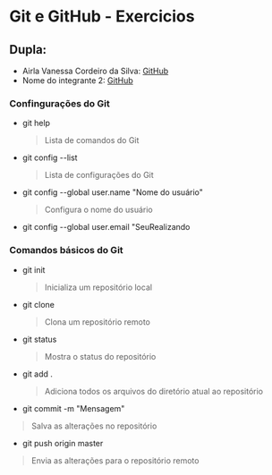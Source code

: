 # Git e GitHub - Exercicios

## Dupla:
- Airla Vanessa Cordeiro da Silva: [GitHub](https://github.com/Airla)
- Nome do integrante 2: [GitHub](https://github.com/<usuario>)

### Confingurações do Git
- git help
  > Lista de comandos do Git
- git config --list
  > Lista de configurações do Git
- git config --global user.name "Nome do usuário"
  > Configura o nome do usuário
- git config --global user.email "SeuRealizando
### Comandos básicos do Git
- git init
  > Inicializa um repositório local
- git clone <link-do-repositorio>
  > Clona um repositório remoto
- git status
  > Mostra o status do repositório
- git add .
  > Adiciona todos os arquivos do diretório atual ao repositório
- git commit -m "Mensagem"
> Salva as alterações no repositório
- git push origin master
> Envia as alterações para o repositório remoto